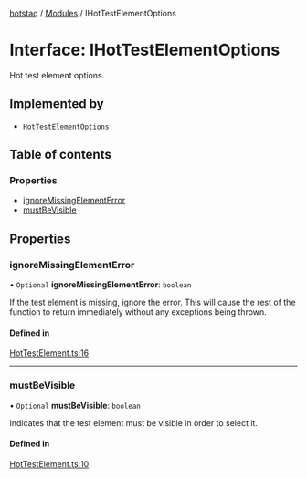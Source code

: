 [hotstaq](../README.md) / [Modules](../modules.md) / IHotTestElementOptions

# Interface: IHotTestElementOptions

Hot test element options.

## Implemented by

- [`HotTestElementOptions`](../classes/HotTestElementOptions.md)

## Table of contents

### Properties

- [ignoreMissingElementError](IHotTestElementOptions.md#ignoremissingelementerror)
- [mustBeVisible](IHotTestElementOptions.md#mustbevisible)

## Properties

### ignoreMissingElementError

• `Optional` **ignoreMissingElementError**: `boolean`

If the test element is missing, ignore the error. This
will cause the rest of the function to return immediately
without any exceptions being thrown.

#### Defined in

[HotTestElement.ts:16](https://github.com/OurFreeLight/HotStaq/blob/a27c8f4/src/HotTestElement.ts#L16)

___

### mustBeVisible

• `Optional` **mustBeVisible**: `boolean`

Indicates that the test element must be visible in
order to select it.

#### Defined in

[HotTestElement.ts:10](https://github.com/OurFreeLight/HotStaq/blob/a27c8f4/src/HotTestElement.ts#L10)

